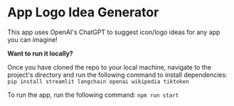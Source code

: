 # App Logo Idea Generator

This app uses OpenAI's ChatGPT to suggest icon/logo ideas for any app you can imagine!


**Want to run it locally?**

Once you have cloned the repo to your local machine, navigate to the project's directory and run the following command to install dependencies:
`pip install streamlit langchain openai wikipedia tiktoken`

To run the app, run the following command:
`npm run start`
